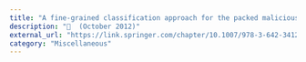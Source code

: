 ```yaml
---
title: "A fine-grained classification approach for the packed malicious code"
description: "📓  (October 2012)"
external_url: "https://link.springer.com/chapter/10.1007/978-3-642-34129-8_49"
category: "Miscellaneous"
---
```

